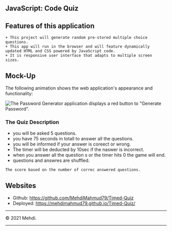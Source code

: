 ## JavaScript: Code Quiz

## Features of this application
```
+ This project will generate random pre-stored multiple choice questions. 
+ This app will run in the browser and will feature dynamically updated HTML and CSS powered by JavaScript code.
+ It is responsive user interface that adapts to multiple screen sizes.
```



## Mock-Up

The following animation shows the web application's appearance and functionality:

![The Password Generator application displays a red button to "Generate Password".](./assets/screen.gif)


### The Quiz Description
- you will be asked 5 questions.
- you have 75 seconds in totall to answer all the questions.
- you will be informed if your answer is coreect or wrong.
- The timer will be deducted by 10sec if the naswer is incorrect.
- when you answer all the question s or the timer hits 0 the game will end.
- questions and answres are shuffled.
```
The score based on the number of correc answered questions.
```

## Websites
* Github: https://github.com/MehdiMahmud79/Timed-Quiz
* Deployed: https://mehdimahmud79.github.io/Timed-Quiz/

- - -
© 2021 Mehdi.
- - -